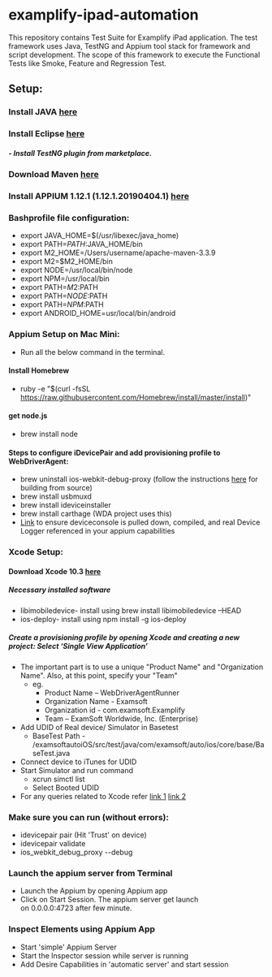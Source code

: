 # examplify-ipad-automation

This repository contains Test Suite for Examplify iPad application.
The test framework uses Java, TestNG and Appium tool stack for framework and script development.
The scope of this framework to execute the Functional Tests like Smoke, Feature and Regression Test.
## Setup:
### Install JAVA [here](http://www.oracle.com/technetwork/java/javase/downloads/jdk9-downloads-3848520.html)
### Install Eclipse [here](https://www.eclipse.org/downloads/download.php?file=/oomph/epp/oxygen/R2/eclipse-inst-mac64.tar.gz)
##### - Install TestNG plugin from marketplace.
### Download Maven [here](https://maven.apache.org/download.cgi)
### Install APPIUM 1.12.1 (1.12.1.20190404.1) [here](https://github.com/appium/appium-desktop/releases/)
### Bashprofile file configuration:
- export JAVA_HOME=$(/usr/libexec/java_home)
- export PATH=${PATH}:$JAVA_HOME/bin
- export M2_HOME=/Users/username/apache-maven-3.3.9
- export M2=$M2_HOME/bin
- export NODE=/usr/local/bin/node
- export NPM=/usr/local/bin
- export PATH=$M2:$PATH
- export PATH=$NODE:$PATH
- export PATH=$NPM:$PATH
- export ANDROID_HOME=usr/local/bin/android
### Appium Setup on Mac Mini:
- Run all the below command in the terminal.
#### Install Homebrew
- ruby -e "$(curl -fsSL https://raw.githubusercontent.com/Homebrew/install/master/install)" 
#### get node.js   
- brew install node      
#### Steps to configure iDevicePair and add provisioning profile to WebDriverAgent:
- brew uninstall ios-webkit-debug-proxy (follow the instructions [here](https://github.com/google/ios-webkit-debug-proxy) for building from source)
-	brew install usbmuxd
-	brew install ideviceinstaller
-	brew install carthage (WDA project uses this)
-	[Link](https://github.com/appium/appium-xcuitest-driver#usage) to ensure deviceconsole is pulled down, compiled, and real Device Logger referenced in your appium capabilities
### Xcode Setup:
#### Download Xcode 10.3 [here](https://developer.apple.com/download/more/)
##### Necessary installed software
- libimobiledevice- install using brew install libimobiledevice –HEAD
- ios-deploy- install using npm install -g ios-deploy
##### Create a provisioning profile by opening Xcode and creating a new project: Select ‘Single View Application’
- The important part is to use a unique "Product Name" and "Organization Name". Also, at this point, specify your "Team"
  - eg.  
    - Product Name – WebDriverAgentRunner
    - Organization Name - Examsoft
    - Organization id - com.examsoft.Examplify
    - Team – ExamSoft Worldwide, Inc. (Enterprise)
- Add UDID of Real device/ Simulator in Basetest
  - BaseTest Path - /examsoftautoiOS/src/test/java/com/examsoft/auto/ios/core/base/BaseTest.java
- Connect device to iTunes for UDID
- Start Simulator and run command 
  - xcrun simctl list 
  - Select Booted UDID
- For any queries related to Xcode refer [link 1](https://github.com/appium/appium-xcuitest-driver/blob/master/docs/real-device-config.md) [link 2](https://github.com/facebook/WebDriverAgent/wiki/Common-Issues)

 ### Make sure you can run (without errors):
- idevicepair pair (Hit 'Trust' on device)
- idevicepair validate
- ios_webkit_debug_proxy --debug

### Launch the appium server from Terminal
- Launch the Appium by opening Appium app
- Click on Start Session. The appium server get launch on 0.0.0.0:4723 after few minute.

### Inspect Elements using Appium App
- Start 'simple' Appium Server
- Start the Inspector session while server is running
- Add Desire Capabilities in 'automatic server' and start session

